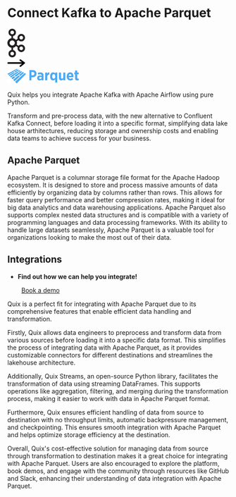 # Connect Kafka to Apache Parquet

<div class="connect-images cards blog-grid-card" markdown>
<div>
<img src="../images/kafka_logo.png" width="40px" />
</div>
<div>
<img src="../images/arrow.svg" width="40px" />
</div>
<div>
<img src="./images/apache-parquet_1.jpg" />
</div>
</div>

Quix helps you integrate Apache Kafka with Apache Airflow using pure Python.

Transform and pre-process data, with the new alternative to Confluent Kafka Connect, before loading it into a specific format, simplifying data lake house arthitectures, reducing storage and ownership costs and enabling data teams to achieve success for your business.

## Apache Parquet

Apache Parquet is a columnar storage file format for the Apache Hadoop ecosystem. It is designed to store and process massive amounts of data efficiently by organizing data by columns rather than rows. This allows for faster query performance and better compression rates, making it ideal for big data analytics and data warehousing applications. Apache Parquet also supports complex nested data structures and is compatible with a variety of programming languages and data processing frameworks. With its ability to handle large datasets seamlessly, Apache Parquet is a valuable tool for organizations looking to make the most out of their data.

## Integrations

<div class="grid cards" markdown>

- __Find out how we can help you integrate!__

    <a class="md-button md-button--primary" href="https://share.hsforms.com/1iW0TmZzKQMChk0lxd_tGiw4yjw2?__hstc=175542013.2303933fbd746c0ac86d9ccbe9bc9100.1728383268831.1729603416735.1729620918855.31&__hssc=175542013.1.1729620918855&__hsfp=2132701734" target="_blank" style="margin:.5rem;">Book a demo</a>

</div>


Quix is a perfect fit for integrating with Apache Parquet due to its comprehensive features that enable efficient data handling and transformation. 

Firstly, Quix allows data engineers to preprocess and transform data from various sources before loading it into a specific data format. This simplifies the process of integrating data with Apache Parquet, as it provides customizable connectors for different destinations and streamlines the lakehouse architecture.

Additionally, Quix Streams, an open-source Python library, facilitates the transformation of data using streaming DataFrames. This supports operations like aggregation, filtering, and merging during the transformation process, making it easier to work with data in Apache Parquet format.

Furthermore, Quix ensures efficient handling of data from source to destination with no throughput limits, automatic backpressure management, and checkpointing. This ensures smooth integration with Apache Parquet and helps optimize storage efficiency at the destination.

Overall, Quix's cost-effective solution for managing data from source through transformation to destination makes it a great choice for integrating with Apache Parquet. Users are also encouraged to explore the platform, book demos, and engage with the community through resources like GitHub and Slack, enhancing their understanding of data integration with Apache Parquet.

